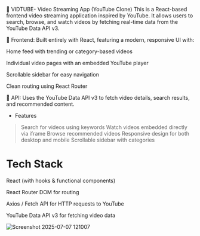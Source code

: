 🎥 VIDTUBE-  Video Streaming App (YouTube Clone)
This is a React-based frontend video streaming application inspired by YouTube. It allows users to search, browse, and watch videos by fetching real-time data from the YouTube Data API v3.

🔹 Frontend: Built entirely with React, featuring a modern, responsive UI with:

Home feed with trending or category-based videos

Individual video pages with an embedded YouTube player

Scrollable sidebar for easy navigation

Clean routing using React Router

🔹 API: Uses the YouTube Data API v3 to fetch video details, search results, and recommended content.

* Features
> Search for videos using keywords
> Watch videos embedded directly via iframe
> Browse recommended videos
> Responsive design for both desktop and mobile
> Scrollable sidebar with categories

# Tech Stack
React (with hooks & functional components)

React Router DOM for routing

Axios / Fetch API for HTTP requests to YouTube

YouTube Data API v3 for fetching video data

![Screenshot 2025-07-07 121007](https://github.com/user-attachments/assets/c826bff8-20ae-4d6b-ad7e-48ce51275df9)

